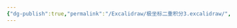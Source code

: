 ```yaml
---
{"dg-publish":true,"permalink":"/Excalidraw/极坐标二重积分3.excalidraw/","tags":["excalidraw"]}
---
```

<style> .container {font-family: sans-serif; text-align: center;} .button-wrapper button {z-index: 1;height: 40px; width: 100px; margin: 10px;padding: 5px;} .excalidraw .App-menu_top .buttonList { display: flex;} .excalidraw-wrapper { height: 800px; margin: 50px; position: relative;} :root[dir="ltr"] .excalidraw .layer-ui__wrapper .zen-mode-transition.App-menu_bottom--transition-left {transform: none;} </style><script src="https://cdn.jsdelivr.net/npm/react@17/umd/react.production.min.js"></script><script src="https://cdn.jsdelivr.net/npm/react-dom@17/umd/react-dom.production.min.js"></script><script type="text/javascript" src="https://cdn.jsdelivr.net/npm/@excalidraw/excalidraw@0/dist/excalidraw.production.min.js"></script><div id="极坐标二重积分3excalidraw.md"></div><script>(function(){const InitialData={"type":"excalidraw","version":2,"source":"https://github.com/zsviczian/obsidian-excalidraw-plugin/releases/tag/2.6.7","elements":[{"id":"WyxJLltfn9WjN2yEkcqQ7","type":"arrow","x":-265.20001220703125,"y":-11.137519836425781,"width":536.7999877929688,"height":0,"angle":0,"strokeColor":"#1e1e1e","backgroundColor":"transparent","fillStyle":"solid","strokeWidth":1,"strokeStyle":"solid","roughness":0,"opacity":100,"groupIds":[],"frameId":null,"index":"a0","roundness":{"type":2},"seed":1038224896,"version":48,"versionNonce":851136000,"isDeleted":false,"boundElements":null,"updated":1740022965010,"link":null,"locked":false,"points":[[0,0],[536.7999877929688,0]],"lastCommittedPoint":null,"startBinding":{"elementId":"IEO7ltt1wLlhaCGf3skgN","focus":-0.0036899808026405025,"gap":25.6013567090925,"fixedPoint":null},"endBinding":null,"startArrowhead":null,"endArrowhead":"arrow","elbowed":false},{"id":"R8-xttORcZlWsuiyhwTYr","type":"arrow","x":-240.39996337890622,"y":291.2625045776367,"width":0,"height":656.8000183105469,"angle":0,"strokeColor":"#1e1e1e","backgroundColor":"transparent","fillStyle":"solid","strokeWidth":1,"strokeStyle":"solid","roughness":0,"opacity":100,"groupIds":[],"frameId":null,"index":"a1","roundness":{"type":2},"seed":993431040,"version":69,"versionNonce":461999616,"isDeleted":false,"boundElements":null,"updated":1740022998504,"link":null,"locked":false,"points":[[0,0],[0,-656.8000183105469]],"lastCommittedPoint":null,"startBinding":null,"endBinding":null,"startArrowhead":null,"endArrowhead":"arrow","elbowed":false},{"id":"IEO7ltt1wLlhaCGf3skgN","type":"ellipse","x":-239.5999755859375,"y":-227.13751983642578,"width":433.5999755859375,"height":433.5999755859375,"angle":0,"strokeColor":"#1e1e1e","backgroundColor":"transparent","fillStyle":"solid","strokeWidth":1,"strokeStyle":"solid","roughness":0,"opacity":100,"groupIds":[],"frameId":null,"index":"a2","roundness":{"type":2},"seed":174264832,"version":92,"versionNonce":438406656,"isDeleted":false,"boundElements":[{"id":"WyxJLltfn9WjN2yEkcqQ7","type":"arrow"}],"updated":1740022965010,"link":null,"locked":false},{"id":"ZEIkxIToDqeDb_33g6Sdt","type":"ellipse","x":-240.39996337890625,"y":-105.53751373291016,"width":195.199951171875,"height":195.199951171875,"angle":0,"strokeColor":"#1e1e1e","backgroundColor":"transparent","fillStyle":"solid","strokeWidth":1,"strokeStyle":"solid","roughness":0,"opacity":100,"groupIds":[],"frameId":null,"index":"a3","roundness":{"type":2},"seed":764808704,"version":45,"versionNonce":405819904,"isDeleted":false,"boundElements":null,"updated":1740022974540,"link":null,"locked":false},{"id":"2-tfeBtv2_kBT7tMbCYE0","type":"line","x":-238.79998779296875,"y":-11.937507629394531,"width":184.7392035427791,"height":319.9776866859017,"angle":0,"strokeColor":"#1971c2","backgroundColor":"transparent","fillStyle":"solid","strokeWidth":1,"strokeStyle":"solid","roughness":0,"opacity":100,"groupIds":[],"frameId":null,"index":"a4","roundness":{"type":2},"seed":1103352320,"version":102,"versionNonce":2106659328,"isDeleted":false,"boundElements":null,"updated":1740022985139,"link":null,"locked":false,"points":[[0,0],[184.7392035427791,-319.9776866859017]],"lastCommittedPoint":null,"startBinding":null,"endBinding":null,"startArrowhead":null,"endArrowhead":null},{"id":"zVC_iJrEC_VtU4p1MOY0a","type":"line","x":-238.79998779296875,"y":-10.337501525878906,"width":300.80001068115234,"height":300.80001068115234,"angle":0,"strokeColor":"#1971c2","backgroundColor":"transparent","fillStyle":"solid","strokeWidth":1,"strokeStyle":"solid","roughness":0,"opacity":100,"groupIds":[],"frameId":null,"index":"a5","roundness":{"type":2},"seed":1039093248,"version":82,"versionNonce":237997568,"isDeleted":false,"boundElements":null,"updated":1740022991738,"link":null,"locked":false,"points":[[0,0],[300.80001068115234,-300.80001068115234]],"lastCommittedPoint":null,"startBinding":null,"endBinding":null,"startArrowhead":null,"endArrowhead":null},{"id":"RfyA2FD8","type":"text","x":-168.39996337890625,"y":-303.1375198364258,"width":63.59999084472656,"height":25,"angle":0,"strokeColor":"#1971c2","backgroundColor":"transparent","fillStyle":"solid","strokeWidth":1,"strokeStyle":"solid","roughness":0,"opacity":100,"groupIds":[],"frameId":null,"index":"a6","roundness":null,"seed":1921257984,"version":17,"versionNonce":807538176,"isDeleted":false,"boundElements":null,"updated":1740023008569,"link":null,"locked":false,"text":"y = 2x","rawText":"y = 2x","fontSize":20,"fontFamily":5,"textAlign":"left","verticalAlign":"top","containerId":null,"originalText":"y = 2x","autoResize":true,"lineHeight":1.25},{"id":"0N0ufdNP","type":"text","x":77.20001220703125,"y":-315.1375198364258,"width":57.59999084472656,"height":25,"angle":0,"strokeColor":"#1971c2","backgroundColor":"transparent","fillStyle":"solid","strokeWidth":1,"strokeStyle":"solid","roughness":0,"opacity":100,"groupIds":[],"frameId":null,"index":"a7","roundness":null,"seed":1606652416,"version":18,"versionNonce":1624182272,"isDeleted":false,"boundElements":null,"updated":1740023017317,"link":null,"locked":false,"text":"y  = x","rawText":"y  = x","fontSize":20,"fontFamily":5,"textAlign":"left","verticalAlign":"top","containerId":null,"originalText":"y  = x","autoResize":true,"lineHeight":1.25}],"appState":{"theme":"dark","viewBackgroundColor":"#ffffff","currentItemStrokeColor":"#1971c2","currentItemBackgroundColor":"transparent","currentItemFillStyle":"solid","currentItemStrokeWidth":1,"currentItemStrokeStyle":"solid","currentItemRoughness":0,"currentItemOpacity":100,"currentItemFontFamily":5,"currentItemFontSize":20,"currentItemTextAlign":"left","currentItemStartArrowhead":null,"currentItemEndArrowhead":"arrow","currentItemArrowType":"round","scrollX":545,"scrollY":516.8625183105469,"zoom":{"value":1},"currentItemRoundness":"round","gridSize":null,"gridStep":5,"gridModeEnabled":false,"gridColor":{"Bold":"rgba(217, 217, 217, 0.5)","Regular":"rgba(230, 230, 230, 0.5)"},"currentStrokeOptions":null,"frameRendering":{"enabled":true,"clip":true,"name":true,"outline":true},"objectsSnapModeEnabled":false,"activeTool":{"type":"selection","customType":null,"locked":false,"lastActiveTool":null}},"files":{}};InitialData.scrollToContent=true;App=()=>{const e=React.useRef(null),t=React.useRef(null),[n,i]=React.useState({width:void 0,height:void 0});return React.useEffect(()=>{i({width:t.current.getBoundingClientRect().width,height:t.current.getBoundingClientRect().height});const e=()=>{i({width:t.current.getBoundingClientRect().width,height:t.current.getBoundingClientRect().height})};return window.addEventListener("resize",e),()=>window.removeEventListener("resize",e)},[t]),React.createElement(React.Fragment,null,React.createElement("div",{className:"excalidraw-wrapper",ref:t},React.createElement(ExcalidrawLib.Excalidraw,{ref:e,width:n.width,height:n.height,initialData:InitialData,viewModeEnabled:!0,zenModeEnabled:!0,gridModeEnabled:!1})))},excalidrawWrapper=document.getElementById("极坐标二重积分3excalidraw.md");ReactDOM.render(React.createElement(App),excalidrawWrapper);})();</script>